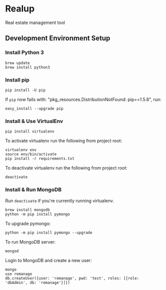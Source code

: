 # Realup

Real estate management tool

## Development Environment Setup

### Install Python 3

```
brew update
brew install python3
```

### Install pip

`pip install -U pip`

If `pip` now fails with: "pkg_resources.DistributionNotFound: pip==1.5.6", run:

`easy_install --upgrade pip`

### Install & Use VirtualEnv

`pip install virtualenv`

To activate virtualenv run the following from project root:

```
virtualenv env
source env/bin/activate
pip install -r requirements.txt
```

To deactivate virtualenv run the following from project root:

`deactivate`

### Install & Run MongoDB

Run `deactivate` if you're currently running virtualenv.

```
brew install mongodb
python -m pip install pymongo
```

To upgrade pymongo:

`python -m pip install pymongo --upgrade`

To run MongoDB server:

`mongod`

Login to MongoDB and create a new user:

```
mongo
use remanage
db.createUser({user: 'remanage', pwd: 'test', roles: [{role: 'dbAdmin', db: 'remanage'}]})
```
